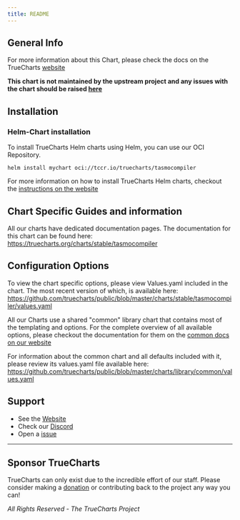 ```yaml
---
title: README
---
```


## General Info

For more information about this Chart, please check the docs on the TrueCharts [website](https://truecharts.org/charts/stable/tasmocompiler)

**This chart is not maintained by the upstream project and any issues with the chart should be raised [here](https://github.com/truecharts/charts/issues/new/choose)**

## Installation

### Helm-Chart installation

To install TrueCharts Helm charts using Helm, you can use our OCI Repository.

`helm install mychart oci://tccr.io/truecharts/tasmocompiler`

For more information on how to install TrueCharts Helm charts, checkout the [instructions on the website](/guides)

## Chart Specific Guides and information

All our charts have dedicated documentation pages.
The documentation for this chart can be found here:
https://truecharts.org/charts/stable/tasmocompiler

## Configuration Options

To view the chart specific options, please view Values.yaml included in the chart.
The most recent version of which, is available here: https://github.com/truecharts/public/blob/master/charts/stable/tasmocompiler/values.yaml

All our Charts use a shared "common" library chart that contains most of the templating and options.
For the complete overview of all available options, please checkout the documentation for them on the [common docs on our website](/common)

For information about the common chart and all defaults included with it, please review its values.yaml file available here: https://github.com/truecharts/public/blob/master/charts/library/common/values.yaml

## Support

- See the [Website](https://truecharts.org)
- Check our [Discord](https://discord.gg/tVsPTHWTtr)
- Open a [issue](https://github.com/truecharts/charts/issues/new/choose)

---

## Sponsor TrueCharts

TrueCharts can only exist due to the incredible effort of our staff.
Please consider making a [donation](/general/sponsor) or contributing back to the project any way you can!

_All Rights Reserved - The TrueCharts Project_
